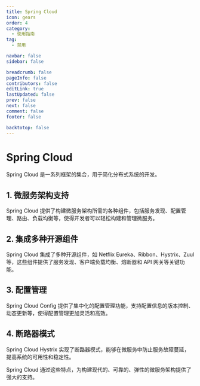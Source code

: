 ```yaml
---
title: Spring Cloud
icon: gears
order: 4
category:
  - 使用指南
tag:
  - 禁用

navbar: false
sidebar: false

breadcrumb: false
pageInfo: false
contributors: false
editLink: true
lastUpdated: false
prev: false
next: false
comment: false
footer: false

backtotop: false
---
```


# Spring Cloud 

Spring Cloud 是一系列框架的集合，用于简化分布式系统的开发。
## 1. 微服务架构支持
Spring Cloud 提供了构建微服务架构所需的各种组件，包括服务发现、配置管理、路由、负载均衡等，使得开发者可以轻松构建和管理微服务。

## 2. 集成多种开源组件
Spring Cloud 集成了多种开源组件，如 Netflix Eureka、Ribbon、Hystrix、Zuul 等，这些组件提供了服务发现、客户端负载均衡、熔断器和 API 网关等关键功能。

## 3. 配置管理
Spring Cloud Config 提供了集中化的配置管理功能，支持配置信息的版本控制、动态更新等，使得配置管理更加灵活和高效。

## 4. 断路器模式
Spring Cloud Hystrix 实现了断路器模式，能够在微服务中防止服务故障蔓延，提高系统的可用性和稳定性。

Spring Cloud 通过这些特点，为构建现代的、可靠的、弹性的微服务架构提供了强大的支持。